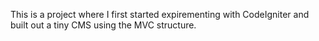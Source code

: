This is a project where I first started expirementing with CodeIgniter and built out a tiny CMS using the MVC structure.